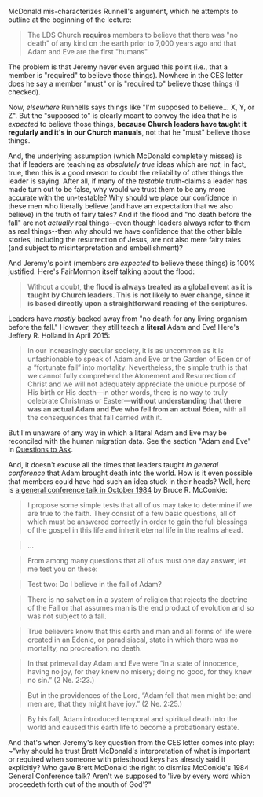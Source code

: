 McDonald mis-characterizes Runnell's argument, which he attempts to outline at the beginning of the lecture:

> The LDS Church **requires** members to believe that there was "no death" of any kind on the earth prior to 7,000 years ago and that Adam and Eve are the first "humans"

The problem is that Jeremy never even argued this point (i.e., that a member is "required" to believe those things).  Nowhere in the CES letter does he say a member "must" or is "required to" believe those things (I checked).

Now, _elsewhere_ Runnells says things like "I'm supposed to believe... X, Y, or Z".  But the "supposed to" is clearly meant to convey the idea that he is _expected_ to believe those things, **because Church leaders have taught it regularly and it's in our Church manuals**, not that he "must" believe those things.  

And, the underlying assumption (which McDonald completely misses) is that if leaders are teaching as _absolutely true_ ideas which are _not_, in fact, true, then this is a good reason to doubt the reliability of other things the leader is saying.  After all, if many of the _testable_ truth-claims a leader has made turn out to be false, why would we trust them to be any more accurate with the un-testable?  Why should we place our confidence in these men who literally believe (and have an expectation that we also believe) in the truth of fairy tales?  And if the flood and "no death before the fall" are not _actually_ real things--even though leaders always refer to them as real things--then why should we have confidence that the other bible stories, including the resurrection of Jesus, are not also mere fairy tales (and subject to misinterpretation and embellishment)?

And Jeremy's point (members are _expected_ to believe these things) is 100% justified.  Here's FairMormon itself talking about the flood:

> Without a doubt, **the flood is always treated as a global event as it is taught by Church leaders. This is not likely to ever change, since it is based directly upon a straightforward reading of the scriptures.**

Leaders have _mostly_ backed away from "no death for any living organism before the fall."  However, they still teach a **literal** Adam and Eve!  Here's Jeffery R. Holland in April 2015:

> In our increasingly secular society, it is as uncommon as it is unfashionable to speak of Adam and Eve or the Garden of Eden or of a “fortunate fall” into mortality. Nevertheless, the simple truth is that we cannot fully comprehend the Atonement and Resurrection of Christ and we will not adequately appreciate the unique purpose of His birth or His death—in other words, there is no way to truly celebrate Christmas or Easter—**without understanding that there was an actual Adam and Eve who fell from an actual Eden**, with all the consequences that fall carried with it.

But I'm unaware of any way in which a literal Adam and Eve may be reconciled with the human migration data.  See the section "Adam and Eve" in [Questions to Ask](https://mormonbandwagon.com/bwv549/questions-to-ask/).

And, it doesn't excuse all the times that leaders taught _in general conference_ that Adam brought death into the world.  How is it even possible that members could have had such an idea stuck in their heads?  Well, here is [a general conference talk in October 1984](https://www.lds.org/general-conference/1984/10/the-caravan-moves-on?lang=eng
) by Bruce R. McConkie:

> I propose some simple tests that all of us may take to determine if we are true to the faith. They consist of a few basic questions, all of which must be answered correctly in order to gain the full blessings of the gospel in this life and inherit eternal life in the realms ahead.

> ...

> From among many questions that all of us must one day answer, let me test you on these:

> Test two: Do I believe in the fall of Adam?

> There is no salvation in a system of religion that rejects the doctrine of the Fall or that assumes man is the end product of evolution and so was not subject to a fall.

> True believers know that this earth and man and all forms of life were created in an Edenic, or paradisiacal, state in which there was no mortality, no procreation, no death.

> In that primeval day Adam and Eve were “in a state of innocence, having no joy, for they knew no misery; doing no good, for they knew no sin.” (2 Ne. 2:23.)

> But in the providences of the Lord, “Adam fell that men might be; and men are, that they might have joy.” (2 Ne. 2:25.)

> By his fall, Adam introduced temporal and spiritual death into the world and caused this earth life to become a probationary estate.

And that's when Jeremy's key question from the CES letter comes into play: ~"why should he trust Brett McDonald's interpretation of what is important or required when someone with priesthood keys has already said it explicitly?  Who gave Brett McDonald the right to dismiss McConkie's 1984 General Conference talk?  Aren't we supposed to 'live by every word which proceedeth forth out of the mouth of God'?"
